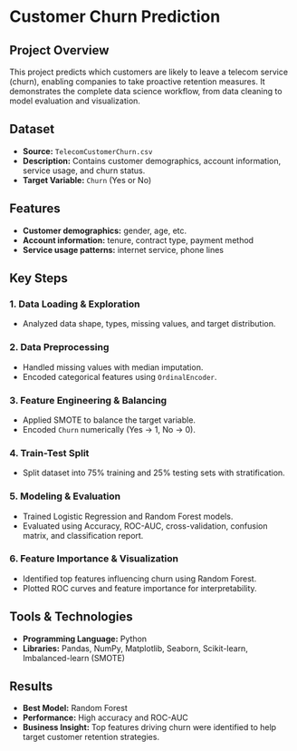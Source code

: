 # Customer Churn Prediction

## Project Overview
This project predicts which customers are likely to leave a telecom service (churn), enabling companies to take proactive retention measures. It demonstrates the complete data science workflow, from data cleaning to model evaluation and visualization.

## Dataset
- **Source:** `TelecomCustomerChurn.csv`
- **Description:** Contains customer demographics, account information, service usage, and churn status.
- **Target Variable:** `Churn` (Yes or No)

## Features
- **Customer demographics:** gender, age, etc.
- **Account information:** tenure, contract type, payment method
- **Service usage patterns:** internet service, phone lines

## Key Steps

### 1. Data Loading & Exploration
- Analyzed data shape, types, missing values, and target distribution.

### 2. Data Preprocessing
- Handled missing values with median imputation.
- Encoded categorical features using `OrdinalEncoder`.

### 3. Feature Engineering & Balancing
- Applied SMOTE to balance the target variable.
- Encoded `Churn` numerically (Yes → 1, No → 0).

### 4. Train-Test Split
- Split dataset into 75% training and 25% testing sets with stratification.

### 5. Modeling & Evaluation
- Trained Logistic Regression and Random Forest models.
- Evaluated using Accuracy, ROC-AUC, cross-validation, confusion matrix, and classification report.

### 6. Feature Importance & Visualization
- Identified top features influencing churn using Random Forest.
- Plotted ROC curves and feature importance for interpretability.

## Tools & Technologies
- **Programming Language:** Python
- **Libraries:** Pandas, NumPy, Matplotlib, Seaborn, Scikit-learn, Imbalanced-learn (SMOTE)

## Results
- **Best Model:** Random Forest
- **Performance:** High accuracy and ROC-AUC
- **Business Insight:** Top features driving churn were identified to help target customer retention strategies.
